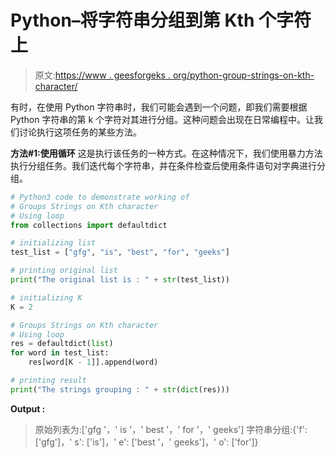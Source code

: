 # Python–将字符串分组到第 Kth 个字符上

> 原文:[https://www . geesforgeks . org/python-group-strings-on-kth-character/](https://www.geeksforgeeks.org/python-groups-strings-on-kth-character/)

有时，在使用 Python 字符串时，我们可能会遇到一个问题，即我们需要根据 Python 字符串的第 k 个字符对其进行分组。这种问题会出现在日常编程中。让我们讨论执行这项任务的某些方法。

**方法#1:使用循环**
这是执行该任务的一种方式。在这种情况下，我们使用暴力方法执行分组任务。我们迭代每个字符串，并在条件检查后使用条件语句对字典进行分组。

```py
# Python3 code to demonstrate working of 
# Groups Strings on Kth character
# Using loop
from collections import defaultdict

# initializing list
test_list = ["gfg", "is", "best", "for", "geeks"]

# printing original list
print("The original list is : " + str(test_list))

# initializing K 
K = 2

# Groups Strings on Kth character
# Using loop
res = defaultdict(list)
for word in test_list:
    res[word[K - 1]].append(word)

# printing result 
print("The strings grouping : " + str(dict(res))) 
```

**Output :**

> 原始列表为:['gfg '，' is '，' best '，' for '，' geeks']
> 字符串分组:{'f': ['gfg']，' s': ['is']，' e': ['best '，' geeks']，' o': ['for']}